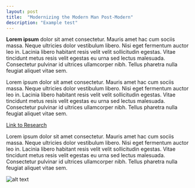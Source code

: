 ```yaml
---
layout: post
title:  "Modernizing the Modern Man Post-Modern"
description: "Example test"
---
```


**Lorem ipsum** dolor sit amet consectetur. Mauris amet hac cum sociis massa. Neque ultricies dolor vestibulum libero. Nisi eget fermentum auctor leo in. Lacinia libero habitant resis velit velit sollicitudin egestas. Vitae tincidunt metus resis velit egestas eu urna sed lectus malesuada. Consectetur pulvinar id ultrices ullamcorper nibh. Tellus pharetra nulla feugiat aliquet vitae sem. 

Lorem ipsum dolor sit amet consectetur. Mauris amet hac cum sociis massa. Neque ultricies dolor vestibulum libero. Nisi eget fermentum auctor leo in. Lacinia libero habitant resis velit velit sollicitudin egestas. Vitae tincidunt metus resis velit egestas eu urna sed lectus malesuada. Consectetur pulvinar id ultrices ullamcorper nibh. Tellus pharetra nulla feugiat aliquet vitae sem. 

[Link to Research](https://www.example.com)

Lorem ipsum dolor sit amet consectetur. Mauris amet hac cum sociis massa. Neque ultricies dolor vestibulum libero. Nisi eget fermentum auctor leo in. Lacinia libero habitant resis velit velit sollicitudin egestas. Vitae tincidunt metus resis velit egestas eu urna sed lectus malesuada. Consectetur pulvinar id ultrices ullamcorper nibh. Tellus pharetra nulla feugiat aliquet vitae sem. 

![alt text](https://pngimg.com/d/mario_PNG125.png)